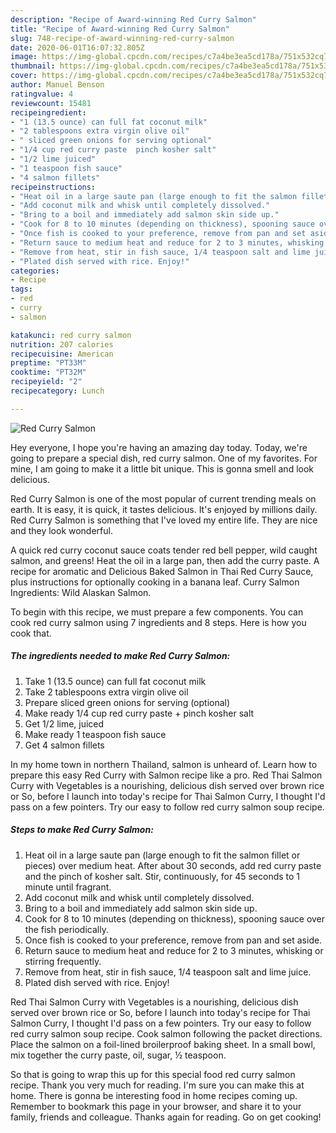 ```yaml
---
description: "Recipe of Award-winning Red Curry Salmon"
title: "Recipe of Award-winning Red Curry Salmon"
slug: 748-recipe-of-award-winning-red-curry-salmon
date: 2020-06-01T16:07:32.805Z
image: https://img-global.cpcdn.com/recipes/c7a4be3ea5cd178a/751x532cq70/red-curry-salmon-recipe-main-photo.jpg
thumbnail: https://img-global.cpcdn.com/recipes/c7a4be3ea5cd178a/751x532cq70/red-curry-salmon-recipe-main-photo.jpg
cover: https://img-global.cpcdn.com/recipes/c7a4be3ea5cd178a/751x532cq70/red-curry-salmon-recipe-main-photo.jpg
author: Manuel Benson
ratingvalue: 4
reviewcount: 15481
recipeingredient:
- "1 (13.5 ounce) can full fat coconut milk"
- "2 tablespoons extra virgin olive oil"
- " sliced green onions for serving optional"
- "1/4 cup red curry paste  pinch kosher salt"
- "1/2 lime juiced"
- "1 teaspoon fish sauce"
- "4 salmon fillets"
recipeinstructions:
- "Heat oil in a large saute pan (large enough to fit the salmon fillet or pieces) over medium heat. After about 30 seconds, add red curry paste and the pinch of kosher salt. Stir, continuously, for 45 seconds to 1 minute until fragrant."
- "Add coconut milk and whisk until completely dissolved."
- "Bring to a boil and immediately add salmon skin side up."
- "Cook for 8 to 10 minutes (depending on thickness), spooning sauce over the fish periodically."
- "Once fish is cooked to your preference, remove from pan and set aside."
- "Return sauce to medium heat and reduce for 2 to 3 minutes, whisking or stirring frequently."
- "Remove from heat, stir in fish sauce, 1/4 teaspoon salt and lime juice."
- "Plated dish served with rice. Enjoy!"
categories:
- Recipe
tags:
- red
- curry
- salmon

katakunci: red curry salmon 
nutrition: 207 calories
recipecuisine: American
preptime: "PT33M"
cooktime: "PT32M"
recipeyield: "2"
recipecategory: Lunch

---
```



![Red Curry Salmon](https://img-global.cpcdn.com/recipes/c7a4be3ea5cd178a/751x532cq70/red-curry-salmon-recipe-main-photo.jpg)

Hey everyone, I hope you're having an amazing day today. Today, we're going to prepare a special dish, red curry salmon. One of my favorites. For mine, I am going to make it a little bit unique. This is gonna smell and look delicious.

Red Curry Salmon is one of the most popular of current trending meals on earth. It is easy, it is quick, it tastes delicious. It's enjoyed by millions daily. Red Curry Salmon is something that I've loved my entire life. They are nice and they look wonderful.

A quick red curry coconut sauce coats tender red bell pepper, wild caught salmon, and greens! Heat the oil in a large pan, then add the curry paste. A recipe for aromatic and Delicious Baked Salmon in Thai Red Curry Sauce, plus instructions for optionally cooking in a banana leaf. Curry Salmon Ingredients: Wild Alaskan Salmon.


To begin with this recipe, we must prepare a few components. You can cook red curry salmon using 7 ingredients and 8 steps. Here is how you cook that.

<!--inarticleads1-->

##### The ingredients needed to make Red Curry Salmon:

1. Take 1 (13.5 ounce) can full fat coconut milk
1. Take 2 tablespoons extra virgin olive oil
1. Prepare  sliced green onions for serving (optional)
1. Make ready 1/4 cup red curry paste + pinch kosher salt
1. Get 1/2 lime, juiced
1. Make ready 1 teaspoon fish sauce
1. Get 4 salmon fillets


In my home town in northern Thailand, salmon is unheard of. Learn how to prepare this easy Red Curry with Salmon recipe like a pro. Red Thai Salmon Curry with Vegetables is a nourishing, delicious dish served over brown rice or So, before I launch into today&#39;s recipe for Thai Salmon Curry, I thought I&#39;d pass on a few pointers. Try our easy to follow red curry salmon soup recipe. 

<!--inarticleads2-->

##### Steps to make Red Curry Salmon:

1. Heat oil in a large saute pan (large enough to fit the salmon fillet or pieces) over medium heat. After about 30 seconds, add red curry paste and the pinch of kosher salt. Stir, continuously, for 45 seconds to 1 minute until fragrant.
1. Add coconut milk and whisk until completely dissolved.
1. Bring to a boil and immediately add salmon skin side up.
1. Cook for 8 to 10 minutes (depending on thickness), spooning sauce over the fish periodically.
1. Once fish is cooked to your preference, remove from pan and set aside.
1. Return sauce to medium heat and reduce for 2 to 3 minutes, whisking or stirring frequently.
1. Remove from heat, stir in fish sauce, 1/4 teaspoon salt and lime juice.
1. Plated dish served with rice. Enjoy!


Red Thai Salmon Curry with Vegetables is a nourishing, delicious dish served over brown rice or So, before I launch into today&#39;s recipe for Thai Salmon Curry, I thought I&#39;d pass on a few pointers. Try our easy to follow red curry salmon soup recipe. Cook salmon following the packet directions. Place the salmon on a foil-lined broilerproof baking sheet. In a small bowl, mix together the curry paste, oil, sugar, ½ teaspoon. 

So that is going to wrap this up for this special food red curry salmon recipe. Thank you very much for reading. I'm sure you can make this at home. There is gonna be interesting food in home recipes coming up. Remember to bookmark this page in your browser, and share it to your family, friends and colleague. Thanks again for reading. Go on get cooking!
